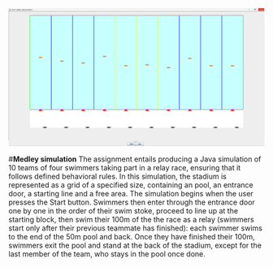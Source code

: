![Program Screenshot](screenshot.png)

#**Medley simulation**
The assignment entails producing a Java simulation of 10 teams of four swimmers taking part 
in a relay race, ensuring that it follows defined behavioral rules. 
In this simulation, the stadium is represented as a grid of a specified size, containing an pool, 
an entrance door, a starting line and a free area.
The simulation begins when the user presses the Start button.
Swimmers then enter through the entrance door one by one in the order of their swim stoke, 
proceed to line up at the starting block, then swim their 100m of the the race as a relay 
(swimmers start only after their previous teammate has finished): each swimmer swims to the 
end of the 50m pool and back. Once they have finished their 100m, swimmers exit the pool 
and stand at the back of the stadium, except for the last member of the team, who stays in the 
pool once done. 
